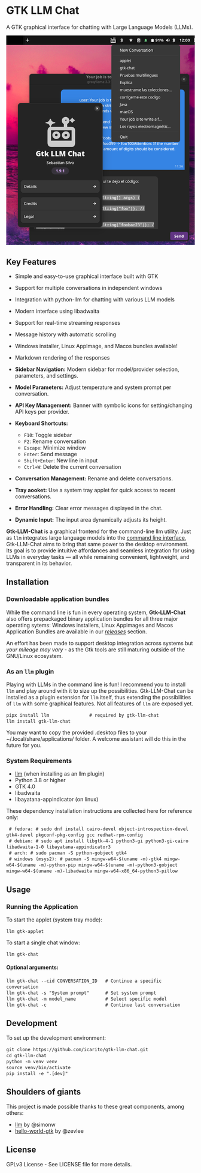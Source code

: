 # GTK LLM Chat

A GTK graphical interface for chatting with Large Language Models (LLMs).

![screenshot](./docs/screenshot01.png)


## Key Features

- Simple and easy-to-use graphical interface built with GTK
- Support for multiple conversations in independent windows
- Integration with python-llm for chatting with various LLM models
- Modern interface using libadwaita
- Support for real-time streaming responses
- Message history with automatic scrolling
- Windows installer, Linux AppImage, and Macos bundles available!
- Markdown rendering of the responses

- **Sidebar Navigation:** Modern sidebar for model/provider selection, parameters, and settings.
- **Model Parameters:** Adjust temperature and system prompt per conversation.
- **API Key Management:** Banner with symbolic icons for setting/changing API keys per provider.
- **Keyboard Shortcuts:**
    - `F10`: Toggle sidebar
    - `F2`: Rename conversation
    - `Escape`: Minimize window
    - `Enter`: Send message
    - `Shift+Enter`: New line in input
    - `Ctrl+W`: Delete the current conversation
- **Conversation Management:** Rename and delete conversations.
- **Tray aooket:** Use a system tray applet for quick access to recent conversations.
- **Error Handling:** Clear error messages displayed in the chat.
- **Dynamic Input:** The input area dynamically adjusts its height.

**Gtk-LLM-Chat** is a graphical frontend for the command-line llm utility. Just as `llm` integrates large language models into the [command line interface](https://llm.datasette.io/en/stable/usage.html), Gtk-LLM-Chat aims to bring that same power to the desktop environment. Its goal is to provide intuitive affordances and seamless integration for using LLMs in everyday tasks — all while remaining convenient, lightweight, and transparent in its behavior.

## Installation

### Downloadable application bundles

While the command line is fun in every operating system, **Gtk-LLM-Chat** also offers prepackaged binary application bundles for all three major operating sytems: Windows installers, Linux Appimages and Macos Application Bundles are available in our [_releases_](https://github.com/icarito/gtk-llm-chat/releases) section.

An effort has been made to support desktop integration across systems but _your mileage may vary_ - as the Gtk tools are still maturing outside of the GNU/Linux ecosystem.

### As an `llm` plugin

Playing with LLMs in the command line is fun! I recommend you to install `llm` and play around with it to size up the possibilities. Gtk-LLM-Chat can be installed as a plugin extension for `llm` itself, thus extending the possibilities of `llm` with some graphical features. Not all features of `llm` are exposed yet.

```
pipx install llm               # required by gtk-llm-chat
llm install gtk-llm-chat
```

You may want to copy the provided .desktop files to your ~/.local/share/applications/ folder. A welcome assistant will do this in the future for you.


### System Requirements

- [llm](https://llm.datasette.io/en/stable/) (when installing as an llm plugin)
- Python 3.8 or higher
- GTK 4.0
- libadwaita
- libayatana-appindicator (on linux)

These dependency installation instructions are collected here for reference only:

```
 # fedora: # sudo dnf install cairo-devel object-introspection-devel gtk4-devel pkgconf-pkg-config gcc redhat-rpm-config
 # debian: # sudo apt install libgtk-4-1 python3-gi python3-gi-cairo libadwaita-1-0 libayatana-appindicator3
 # arch: # sudo pacman -S python-gobject gtk4
 # windows (msys2): # pacman -S mingw-w64-$(uname -m)-gtk4 mingw-w64-$(uname -m)-python-pip mingw-w64-$(uname -m)-python3-gobject mingw-w64-$(uname -m)-libadwaita mingw-w64-x86_64-python3-pillow
```

## Usage

### Running the Application

To start the applet (system tray mode):
```
llm gtk-applet
```

To start a single chat window:
```
llm gtk-chat
```

#### Optional arguments:
```
llm gtk-chat --cid CONVERSATION_ID   # Continue a specific conversation
llm gtk-chat -s "System prompt"      # Set system prompt
llm gtk-chat -m model_name           # Select specific model
llm gtk-chat -c                      # Continue last conversation
```

## Development

To set up the development environment:
```
git clone https://github.com/icarito/gtk-llm-chat.git
cd gtk-llm-chat
python -m venv venv
source venv/bin/activate
pip install -e ".[dev]"
```

## Shoulders of giants

This project is made possible thanks to these great components, among others:

- [llm](https://llm.datasette.io/en/stable/) by @simonw
- [hello-world-gtk](https://github.com/zevlee/hello-world-gtk) by @zevlee

## License

GPLv3 License - See LICENSE file for more details.
